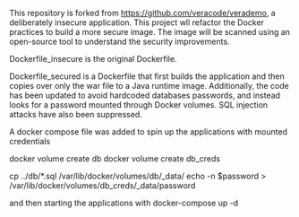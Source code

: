 This repository is forked from https://github.com/veracode/verademo, a deliberately insecure application.
This project wll refactor the Docker practices to build a more secure image. The image will be scanned using an open-source tool to understand the security improvements.

Dockerfile_insecure is the original Dockerfile.

Dockerfile_secured is a Dockerfile that first builds the application and then copies over only the war file to a Java runtime image.
Additionally, the code has been updated to avoid hardcoded databases passwords, and instead looks for a password mounted through Docker volumes. SQL injection attacks have also been suppressed.

A docker compose file was added to spin up the applications with mounted credentials

docker volume create db
docker volume create db_creds

cp ../db/*.sql /var/lib/docker/volumes/db/_data/ 
echo -n $password > /var/lib/docker/volumes/db_creds/_data/password


and then starting the applications with docker-compose up -d